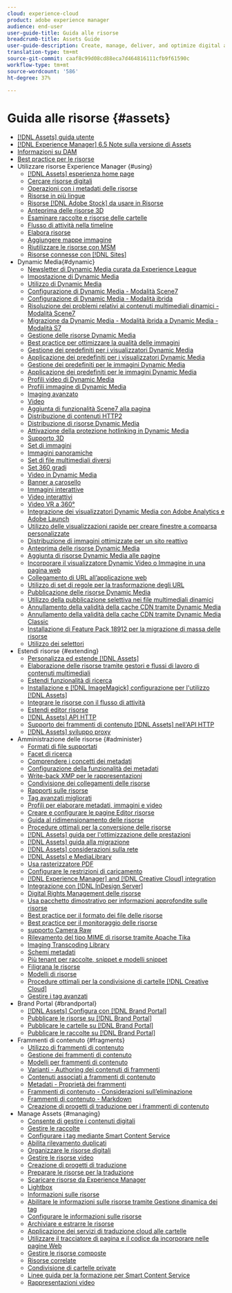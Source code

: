 ```yaml
---
cloud: experience-cloud
product: adobe experience manager
audience: end-user
user-guide-title: Guida alle risorse
breadcrumb-title: Assets Guide
user-guide-description: Create, manage, deliver, and optimize digital assets.
translation-type: tm+mt
source-git-commit: caaf8c99d08cd88eca7d464816111cfb9f61590c
workflow-type: tm+mt
source-wordcount: '586'
ht-degree: 37%

---
```



# Guida alle risorse {#assets}

+ [[!DNL Assets] guida utente](home.md)
+ [[!DNL Experience Manager] 6.5 Note sulla versione di Assets](https://docs.adobe.com/content/help/en/experience-manager-65/release-notes/assets.html)
+ [Informazioni su DAM](assets.md)
+ [Best practice per le risorse](best-practices-for-assets.md)
+ Utilizzare  risorse Experience Manager {#using}
   + [[!DNL Assets] esperienza home page](assets-home-page.md)
   + [Cercare risorse digitali](search-assets.md)
   + [Operazioni con i metadati delle risorse](metadata.md)
   + [Risorse in più lingue](multilingual-assets.md)
   + [Risorse [!DNL Adobe Stock] da usare in Risorse](aem-assets-adobe-stock.md)
   + [Anteprima delle risorse 3D](previewing-3d-assets.md)
   + [Esaminare raccolte e risorse delle cartelle](bulk-approval.md)
   + [Flusso di attività nella timeline](activity-stream.md)
   + [Elabora risorse](assets-workflow.md)
   + [Aggiungere mappe immagine](image-maps.md)
   + [Riutilizzare le risorse con MSM](reuse-assets-using-msm.md)
   + [Risorse connesse con [!DNL Sites]](use-assets-across-connected-assets-instances.md)
+ Dynamic Media{#dynamic}
   + [Newsletter di Dynamic Media curata da Experience League](dynamic-media-newsletter.md)
   + [Impostazione di Dynamic Media](administering-dynamic-media.md)
   + [Utilizzo di Dynamic Media](dynamic-media.md)
   + [Configurazione di Dynamic Media - Modalità Scene7](config-dms7.md)
   + [Configurazione di Dynamic Media - Modalità ibrida](config-dynamic.md)
   + [Risoluzione dei problemi relativi ai contenuti multimediali dinamici - Modalità Scene7](troubleshoot-dms7.md)
   + [Migrazione da Dynamic Media - Modalità ibrida a Dynamic Media - Modalità S7](migrate-from-hybrid-to-dms7.md)
   + [Gestione delle risorse Dynamic Media](managing-assets.md)
   + [Best practice per ottimizzare la qualità delle immagini](best-practices-for-optimizing-the-quality-of-your-images.md)
   + [Gestione dei predefiniti per i visualizzatori Dynamic Media](managing-viewer-presets.md)
   + [Applicazione dei predefiniti per i visualizzatori Dynamic Media](viewer-presets.md)
   + [Gestione dei predefiniti per le immagini Dynamic Media](managing-image-presets.md)
   + [Applicazione dei predefiniti per le immagini Dynamic Media](image-presets.md)
   + [Profili video di Dynamic Media](video-profiles.md)
   + [Profili immagine di Dynamic Media](image-profiles.md)
   + [Imaging avanzato](imaging-faq.md)
   + [Video](s7-video.md)
   + [Aggiunta di funzionalità Scene7 alla pagina](scene7.md)
   + [Distribuzione di contenuti HTTP2](http2.md)
   + [Distribuzione di risorse Dynamic Media](delivering-dynamic-media-assets.md)
   + [Attivazione della protezione hotlinking in Dynamic Media](hotlink-protection.md)
   + [Supporto 3D](/help/assets/assets-3d.md)
   + [Set di immagini](image-sets.md)
   + [Immagini panoramiche](panoramic-images.md)
   + [Set di file multimediali diversi](mixed-media-sets.md)
   + [Set 360 gradi](spin-sets.md)
   + [Video in Dynamic Media](video.md)
   + [Banner a carosello](carousel-banners.md)
   + [Immagini interattive](interactive-images.md)
   + [Video interattivi](interactive-videos.md)
   + [Video VR a 360°](/help/assets/360-video.md)
   + [Integrazione dei visualizzatori Dynamic Media con Adobe Analytics e Adobe Launch](/help/assets/launch.md)
   + [Utilizzo delle visualizzazioni rapide per creare finestre a comparsa personalizzate](custom-pop-ups.md)
   + [Distribuzione di immagini ottimizzate per un sito reattivo](responsive-site.md)
   + [Anteprima delle risorse Dynamic Media](previewing-assets.md)
   + [Aggiunta di risorse Dynamic Media alle pagine](adding-dynamic-media-assets-to-pages.md)
   + [Incorporare il visualizzatore Dynamic Video o Immagine in una pagina web](embed-code.md)
   + [Collegamento di URL all’applicazione web](linking-urls-to-yourwebapplication.md)
   + [Utilizzo di set di regole per la trasformazione degli URL](using-rulesets-to-transform-urls.md)
   + [Pubblicazione delle risorse Dynamic Media](publishing-dynamicmedia-assets.md)
   + [Utilizzo della pubblicazione selettiva nei file multimediali dinamici](selective-publishing.md)
   + [Annullamento della validità della cache CDN tramite Dynamic Media](invalidate-cdn-cache-dynamic-media.md)
   + [Annullamento della validità della cache CDN tramite Dynamic Media Classic](invalidate-cdn-cache-dm-classic.md)
   + [Installazione di Feature Pack 18912 per la migrazione di massa delle risorse](bulk-ingest-migrate.md)
   + [Utilizzo dei selettori](working-with-selectors.md)
+ Estendi risorse {#extending}
   + [Personalizza ed estende [!DNL Assets]](extending-assets.md)
   + [Elaborazione delle risorse tramite gestori e flussi di lavoro di contenuti multimediali](media-handlers.md)
   + [Estendi funzionalità di ricerca](searchx.md)
   + [Installazione e [!DNL ImageMagick] configurazione per l&#39;utilizzo [!DNL Assets]](best-practices-for-imagemagick.md)
   + [Integrare le risorse con il flusso di attività](extending-activity-stream.md)
   + [Estendi editor risorse](asseteditorx.md)
   + [[!DNL Assets] API HTTP](mac-api-assets.md)
   + [Supporto dei frammenti di contenuto [!DNL Assets] nell&#39;API HTTP](assets-api-content-fragments.md)
   + [[!DNL Assets] sviluppo proxy](proxy.md)
+ Amministrazione delle risorse {#administer}
   + [Formati di file supportati](assets-formats.md)
   + [Facet di ricerca](search-facets.md)
   + [Comprendere i concetti dei metadati](metadata-concepts.md)
   + [Configurazione della funzionalità dei metadati](metadata-config.md)
   + [Write-back XMP per le rappresentazioni](xmp-writeback.md)
   + [Condivisione dei collegamenti delle risorse](link-sharing.md)
   + [Rapporti sulle risorse](asset-reports.md)
   + [Tag avanzati migliorati](enhanced-smart-tags.md)
   + [Profili per elaborare metadati, immagini e video](processing-profiles.md)
   + [Creare e configurare le pagine Editor risorse](assets-finder-editor.md)
   + [Guida al ridimensionamento delle risorse](assets-sizing-guide.md)
   + [Procedure ottimali per la conversione delle risorse](best-practices-for-translating-assets-efficiently.md)
   + [[!DNL Assets] guida per l&#39;ottimizzazione delle prestazioni](performance-tuning-guidelines.md)
   + [[!DNL Assets] guida alla migrazione](assets-migration-guide.md)
   + [[!DNL Assets] considerazioni sulla rete](assets-network-considerations.md)
   + [[!DNL Assets] e MediaLibrary](medialibrary.md)
   + [Usa rasterizzatore PDF](aem-pdf-rasterizer.md)
   + [Configurare le restrizioni di caricamento](configuring-asset-upload-restrictions.md)
   + [[!DNL Experience Manager] and [!DNL Creative Cloud] integration](aem-cc-integration-best-practices.md)
   + [Integrazione con [!DNL InDesign Server]](indesign.md)
   + [Digital Rights Management delle risorse](drm.md)
   + [Usa pacchetto dimostrativo per informazioni approfondite sulle risorse](touch-ui-using-demo-package-for-asset-insights.md)
   + [Best practice per il formato dei file delle risorse](assets-file-format-best-practices.md)
   + [Best practice per il monitoraggio delle risorse](assets-monitoring-best-practices.md)
   + [supporto Camera Raw](camera-raw.md)
   + [Rilevamento del tipo MIME di risorse tramite Apache Tika](detect-asset-mime-type-with-tika.md)
   + [Imaging Transcoding Library](imaging-transcoding-library.md)
   + [Schemi metadati](metadata-schemas.md)
   + [Più tenant per raccolte, snippet e modelli snippet](multi-tenancy.md)
   + [Filigrana le risorse](watermarking.md)
   + [Modelli di risorse](asset-templates.md)
   + [Procedure ottimali per la condivisione di cartelle [!DNL Creative Cloud]](aem-cc-folder-sharing-best-practices.md)
   + [Gestire i tag avanzati](managing-smart-tags.md)
+ Brand Portal {#brandportal}
   + [ [!DNL Assets] Configura con [!DNL Brand Portal]](configure-aem-assets-with-brand-portal.md)
   + [Pubblicare le risorse su [!DNL Brand Portal]](brand-portal-publish-assets.md)
   + [Pubblicare le cartelle su [!DNL Brand Portal]](brand-portal-publish-folder.md)
   + [Pubblicare le raccolte su [!DNL Brand Portal]](brand-portal-publish-collection.md)
+ Frammenti di contenuto {#fragments}
   + [Utilizzo di frammenti di contenuto](content-fragments/content-fragments.md)
   + [Gestione dei frammenti di contenuto](content-fragments/content-fragments-managing.md)
   + [Modelli per frammenti di contenuto](content-fragments/content-fragments-models.md)
   + [Varianti - Authoring dei contenuti di frammenti](content-fragments/content-fragments-variations.md)
   + [Contenuti associati a frammenti di contenuto](content-fragments/content-fragments-assoc-content.md)
   + [Metadati - Proprietà dei frammenti](content-fragments/content-fragments-metadata.md)
   + [Frammenti di contenuto - Considerazioni sull’eliminazione](content-fragments/content-fragments-delete.md)
   + [Frammenti di contenuto - Markdown](content-fragments/content-fragments-markdown.md)
   + [Creazione di progetti di traduzione per i frammenti di contenuto](creating-translation-projects-for-content-fragments.md)
+ Manage Assets {#managing}
   + [Consente di gestire i contenuti digitali](managing-assets-touch-ui.md)
   + [Gestire le raccolte](managing-collections-touch-ui.md)
   + [Configurare i tag mediante Smart Content Service](config-smart-tagging.md)
   + [Abilita rilevamento duplicati](duplicate-detection.md)
   + [Organizzare le risorse digitali](organize-assets.md)
   + [Gestire le risorse video](managing-video-assets.md)
   + [Creazione di progetti di traduzione](translation-projects.md)
   + [Preparare le risorse per la traduzione](preparing-assets-for-translation.md)
   + [Scaricare risorse da  Experience Manager](download-assets-from-aem.md)
   + [Lightbox](touch-ui-light-box.md)
   + [Informazioni sulle risorse](touch-ui-asset-insights.md)
   + [Abilitare le informazioni sulle risorse tramite Gestione dinamica dei tag](touch-ui-using-dtm-for-asset-insights.md)
   + [Configurare le informazioni sulle risorse](touch-ui-configuring-asset-insights.md)
   + [Archiviare e estrarre le risorse](check-out-and-submit-assets.md)
   + [Applicazione dei servizi di traduzione cloud alle cartelle](transition-cloud-services.md)
   + [Utilizzare il tracciatore di pagina e il codice da incorporare nelle pagine Web](touch-ui-using-page-tracker.md)
   + [Gestire le risorse composte](managing-linked-subassets.md)
   + [Risorse correlate](related-assets.md)
   + [Condivisione di cartelle private](private-folder.md)
   + [Linee guida per la formazione per Smart Content Service](smart-tags-training-guidelines.md)
   + [Rappresentazioni video](video-renditions.md)
